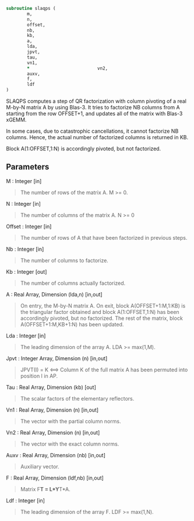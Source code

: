 ```fortran
subroutine slaqps (
		m,
		n,
		offset,
		nb,
		kb,
		a,
		lda,
		jpvt,
		tau,
		vn1,
		*                          vn2,
		auxv,
		f,
		ldf
)
```

 SLAQPS computes a step of QR factorization with column pivoting
 of a real M-by-N matrix A by using Blas-3.  It tries to factorize
 NB columns from A starting from the row OFFSET+1, and updates all
 of the matrix with Blas-3 xGEMM.

 In some cases, due to catastrophic cancellations, it cannot
 factorize NB columns.  Hence, the actual number of factorized
 columns is returned in KB.

 Block A(1:OFFSET,1:N) is accordingly pivoted, but not factorized.

## Parameters
M : Integer [in]
> The number of rows of the matrix A. M >= 0.

N : Integer [in]
> The number of columns of the matrix A. N >= 0

Offset : Integer [in]
> The number of rows of A that have been factorized in
> previous steps.

Nb : Integer [in]
> The number of columns to factorize.

Kb : Integer [out]
> The number of columns actually factorized.

A : Real Array, Dimension (lda,n) [in,out]
> On entry, the M-by-N matrix A.
> On exit, block A(OFFSET+1:M,1:KB) is the triangular
> factor obtained and block A(1:OFFSET,1:N) has been
> accordingly pivoted, but no factorized.
> The rest of the matrix, block A(OFFSET+1:M,KB+1:N) has
> been updated.

Lda : Integer [in]
> The leading dimension of the array A. LDA >= max(1,M).

Jpvt : Integer Array, Dimension (n) [in,out]
> JPVT(I) = K <==> Column K of the full matrix A has been
> permuted into position I in AP.

Tau : Real Array, Dimension (kb) [out]
> The scalar factors of the elementary reflectors.

Vn1 : Real Array, Dimension (n) [in,out]
> The vector with the partial column norms.

Vn2 : Real Array, Dimension (n) [in,out]
> The vector with the exact column norms.

Auxv : Real Array, Dimension (nb) [in,out]
> Auxiliary vector.

F : Real Array, Dimension (ldf,nb) [in,out]
> Matrix F**T = L*Y**T*A.

Ldf : Integer [in]
> The leading dimension of the array F. LDF >= max(1,N).

